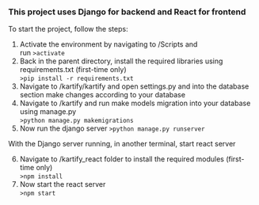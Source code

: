 ### This project uses Django for backend and React for frontend
To start the project, follow the steps:
1. Activate the environment by navigating to /Scripts and  
run `>activate`
2. Back in the parent directory, install the required libraries using requirements.txt (first-time only)  
`>pip install -r requirements.txt`
3. Navigate to /kartify/kartify and open settings.py and into the database section make changes according to your database
4. Navigate to /kartify and run make models migration into your database using manage.py   
`>python manage.py makemigrations `  
5. Now run the django server
`>python manage.py runserver`

With the Django server running, in another terminal, start react server  

6. Navigate to /kartify_react folder to install the required modules (first-time only)  
```>npm install ```
7. Now start the react server  
```>npm start```
